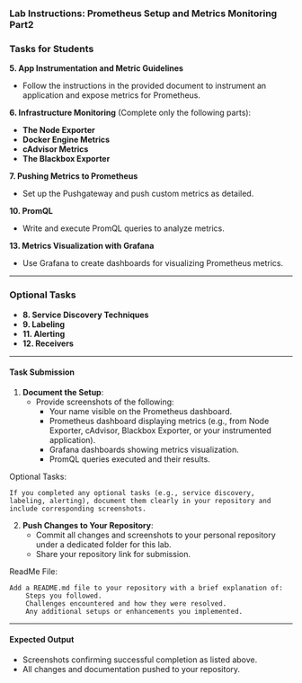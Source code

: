 ### Lab Instructions: Prometheus Setup and Metrics Monitoring Part2

### **Tasks for Students**

**5. App Instrumentation and Metric Guidelines**  
   - Follow the instructions in the provided document to instrument an application and expose metrics for Prometheus.

**6. Infrastructure Monitoring** (Complete only the following parts):  
   - **The Node Exporter**
   - **Docker Engine Metrics**
   - **cAdvisor Metrics**  
   - **The Blackbox Exporter**

**7. Pushing Metrics to Prometheus**  
   - Set up the Pushgateway and push custom metrics as detailed.

**10. PromQL**  
   - Write and execute PromQL queries to analyze metrics.

**13. Metrics Visualization with Grafana**  
   - Use Grafana to create dashboards for visualizing Prometheus metrics.

---

### **Optional Tasks**  
   - **8. Service Discovery Techniques**  
   - **9. Labeling**  
   - **11. Alerting**  
   - **12. Receivers**  

---

#### **Task Submission**

1. **Document the Setup**:  
   - Provide screenshots of the following:  
     - Your name visible on the Prometheus dashboard.  
     - Prometheus dashboard displaying metrics (e.g., from Node Exporter, cAdvisor, Blackbox Exporter, or your instrumented application).
     - Grafana dashboards showing metrics visualization.
     - PromQL queries executed and their results.

Optional Tasks:

    If you completed any optional tasks (e.g., service discovery, labeling, alerting), document them clearly in your repository and include corresponding screenshots.

2. **Push Changes to Your Repository**:  
   - Commit all changes and screenshots to your personal repository under a dedicated folder for this lab.  
   - Share your repository link for submission.

ReadMe File:

    Add a README.md file to your repository with a brief explanation of:
        Steps you followed.
        Challenges encountered and how they were resolved.
        Any additional setups or enhancements you implemented.

---

#### **Expected Output**

- Screenshots confirming successful completion as listed above.  
- All changes and documentation pushed to your repository.